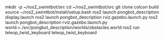 mkdir -p ~/ros2_swimtbot/src
cd ~/ros2_swimtbot/src
git clone
colcon build
source ~/ros2_swimtbot/install/setup.bash
ros2 launch pongbot_description display.launch
ros2 launch pongbot_description rviz.gazebo.launch.py
ros2 launch pongbot_description rviz.gazebo.launch.py world:=./src/pongbot_description/worlds/obstacles.world
ros2 run teleop_twist_keyboard teleop_twist_keyboard

